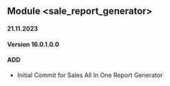## Module <sale_report_generator>

#### 21.11.2023
#### Version 16.0.1.0.0
#### ADD

- Initial Commit for Sales All In One Report Generator
